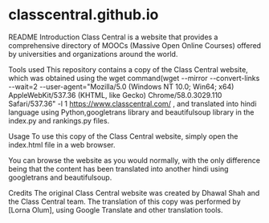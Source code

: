 # classcentral.github.io

README
Introduction
Class Central is a website that provides a comprehensive directory of MOOCs (Massive Open Online Courses) offered by universities and organizations around the world.

Tools used
This repository contains a copy of the Class Central website, which was obtained using the wget command(wget --mirror --convert-links --wait=2 --user-agent="Mozilla/5.0 (Windows NT 10.0; Win64; x64) AppleWebKit/537.36 (KHTML, like Gecko) Chrome/58.0.3029.110 Safari/537.36" -l 1 https://www.classcentral.com/
, and translated into  hindi language using Python,googletrans library and  beautifulsoup library in the index.py and rankings.py files.

Usage
To use this copy of the Class Central website, simply open the index.html file in a web browser.

You can browse the website as you would normally, with the only difference being that the content has been translated into another hindi using googletrans and beautifulsoup.



Credits
The original Class Central website was created by Dhawal Shah and the Class Central team. The translation of this copy was performed by [Lorna Olum], using Google Translate and other translation tools.







